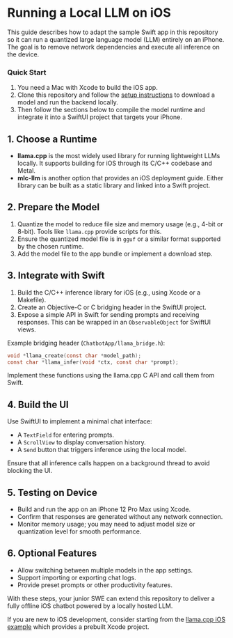 # Running a Local LLM on iOS

This guide describes how to adapt the sample Swift app in this repository so it can run a quantized large language model (LLM) entirely on an iPhone. The goal is to remove network dependencies and execute all inference on the device.

### Quick Start
1. You need a Mac with Xcode to build the iOS app.
2. Clone this repository and follow the [setup instructions](../README.md) to download a model and run the backend locally.
3. Then follow the sections below to compile the model runtime and integrate it into a SwiftUI project that targets your iPhone.

## 1. Choose a Runtime

- **llama.cpp** is the most widely used library for running lightweight LLMs locally. It supports building for iOS through its C/C++ codebase and Metal.
- **mlc-llm** is another option that provides an iOS deployment guide. Either library can be built as a static library and linked into a Swift project.

## 2. Prepare the Model

1. Quantize the model to reduce file size and memory usage (e.g., 4-bit or 8-bit). Tools like `llama.cpp` provide scripts for this.
2. Ensure the quantized model file is in `gguf` or a similar format supported by the chosen runtime.
3. Add the model file to the app bundle or implement a download step.

## 3. Integrate with Swift

1. Build the C/C++ inference library for iOS (e.g., using Xcode or a Makefile).
2. Create an Objective-C or C bridging header in the SwiftUI project.
3. Expose a simple API in Swift for sending prompts and receiving responses. This can be wrapped in an `ObservableObject` for SwiftUI views.

Example bridging header (`ChatbotApp/llama_bridge.h`):
```c
void *llama_create(const char *model_path);
const char *llama_infer(void *ctx, const char *prompt);
```
Implement these functions using the llama.cpp C API and call them from Swift.

## 4. Build the UI

Use SwiftUI to implement a minimal chat interface:

- A `TextField` for entering prompts.
- A `ScrollView` to display conversation history.
- A `Send` button that triggers inference using the local model.

Ensure that all inference calls happen on a background thread to avoid blocking the UI.

## 5. Testing on Device

- Build and run the app on an iPhone 12 Pro Max using Xcode.
- Confirm that responses are generated without any network connection.
- Monitor memory usage; you may need to adjust model size or quantization level for smooth performance.

## 6. Optional Features

- Allow switching between multiple models in the app settings.
- Support importing or exporting chat logs.
- Provide preset prompts or other productivity features.

With these steps, your junior SWE can extend this repository to deliver a fully offline iOS chatbot powered by a locally hosted LLM.

If you are new to iOS development, consider starting from the [llama.cpp iOS example](https://github.com/ggerganov/llama.cpp/tree/master/examples/ios) which provides a prebuilt Xcode project.
